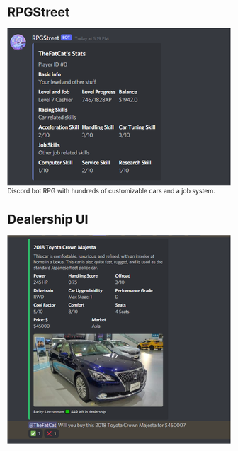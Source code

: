 # RPGStreet
<img src="https://github.com/TheFatCatCompany/RPGStreet/blob/main/playerinfo.png?raw=true"/>
 Discord bot RPG with hundreds of customizable cars and a job system.
 
 
 
# Dealership UI
<img src="https://github.com/TheFatCatCompany/RPGStreet/blob/main/screenshot1.PNG?raw=true"/>
